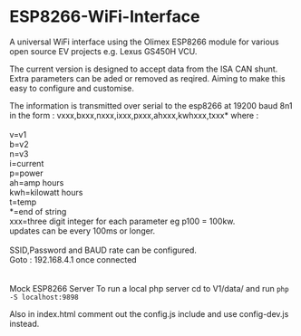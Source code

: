 # ESP8266-WiFi-Interface
A universal WiFi interface using the Olimex ESP8266 module for various open source EV projects e.g. Lexus GS450H VCU.

The current version is designed to accept data from the ISA CAN shunt. Extra parameters can be aded or removed as reqired. Aiming to make this easy to configure and customise.

The information is transmitted over serial to the esp8266 at 19200 baud 8n1 in the form :
vxxx,bxxx,nxxx,ixxx,pxxx,ahxxx,kwhxxx,txxx* where :
<br>
<br>
v=v1<br>
b=v2<br>
n=v3<br>
i=current<br>
p=power<br>
ah=amp hours<br>
kwh=kilowatt hours<br>
t=temp<br>
*=end of string<br>
xxx=three digit integer for each parameter eg p100 = 100kw.<br>
updates can be every 100ms or longer.<br>
<br>
SSID,Password and BAUD rate can be configured.<br>
Goto : 192.168.4.1 once connected<br>
<br>
<br>
Mock ESP8266 Server
To run a local php server cd to V1/data/ and run
`php -S localhost:9898`

Also in index.html comment out the config.js include and use config-dev.js instead.
